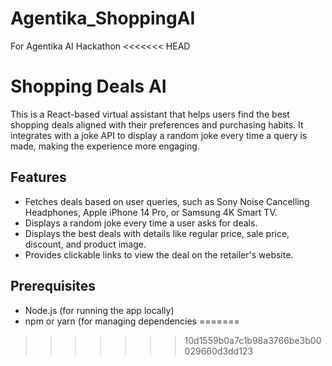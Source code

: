 # Agentika_ShoppingAI
For Agentika AI Hackathon
<<<<<<< HEAD

# Shopping Deals AI

This is a React-based virtual assistant that helps users find the best shopping deals aligned with their preferences and purchasing habits. It integrates with a joke API to display a random joke every time a query is made, making the experience more engaging.

## Features

- Fetches deals based on user queries, such as Sony Noise Cancelling Headphones, Apple iPhone 14 Pro, or Samsung 4K Smart TV.
- Displays a random joke every time a user asks for deals.
- Displays the best deals with details like regular price, sale price, discount, and product image.
- Provides clickable links to view the deal on the retailer's website.

## Prerequisites

- Node.js (for running the app locally)
- npm or yarn (for managing dependencies
=======
>>>>>>> 10d1559b0a7c1b98a3766be3b00029660d3dd123
